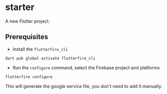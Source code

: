 # starter

A new Flutter project.

## Prerequisites

- Install the `flutterfire_cli`
```
dart pub global activate flutterfire_cli
```

- Run the `configure` command, select the Firebase project and platforms
```
flutterfire configure
```
This will generate the google service file, you don't need to add it manually.
